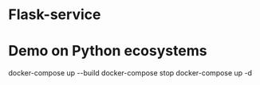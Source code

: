 # Flask-service
# Demo on Python ecosystems

docker-compose up --build
docker-compose stop
docker-compose up -d
